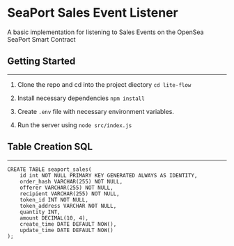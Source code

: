 # SeaPort Sales Event Listener

A basic implementation for listening to Sales Events on the OpenSea SeaPort Smart Contract


## Getting Started
------------------
1. Clone the repo and cd into the project diectory `cd lite-flow`

2. Install necessary dependencies `npm install`

3. Create `.env` file with necessary environment variables.

4. Run the server using `node src/index.js`


## Table Creation SQL
--------------
```
CREATE TABLE seaport_sales(  
    id int NOT NULL PRIMARY KEY GENERATED ALWAYS AS IDENTITY,
    order_hash VARCHAR(255) NOT NULL,
    offerer VARCHAR(255) NOT NULL,
    recipient VARCHAR(255) NOT NULL,
    token_id INT NOT NULL,
    token_address VARCHAR NOT NULL,
    quantity INT,
    amount DECIMAL(10, 4),
    create_time DATE DEFAULT NOW(),
    update_time DATE DEFAULT NOW()
);
```

